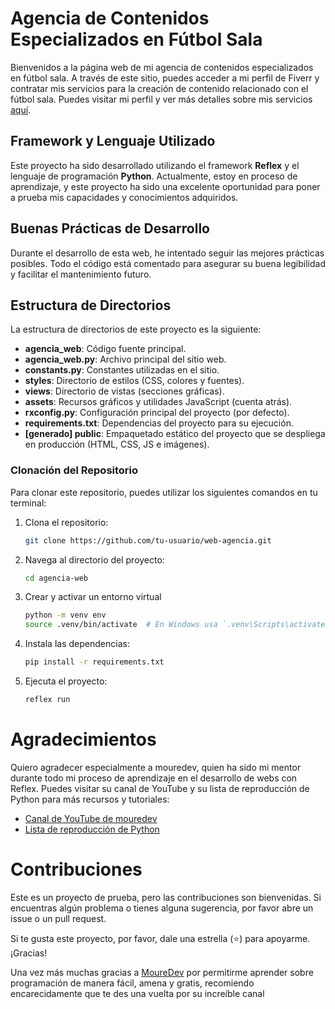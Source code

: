 # Agencia de Contenidos Especializados en Fútbol Sala

Bienvenidos a la página web de mi agencia de contenidos especializados en fútbol sala. A través de este sitio, puedes acceder a mi perfil de Fiverr y contratar mis servicios para la creación de contenido relacionado con el fútbol sala. Puedes visitar mi perfil y ver más detalles sobre mis servicios [aquí](https://es.fiverr.com/alex_losada/help-you-with-the-creation-of-futsal-content).

## Framework y Lenguaje Utilizado

Este proyecto ha sido desarrollado utilizando el framework **Reflex** y el lenguaje de programación **Python**. Actualmente, estoy en proceso de aprendizaje, y este proyecto ha sido una excelente oportunidad para poner a prueba mis capacidades y conocimientos adquiridos.

## Buenas Prácticas de Desarrollo

Durante el desarrollo de esta web, he intentado seguir las mejores prácticas posibles. Todo el código está comentado para asegurar su buena legibilidad y facilitar el mantenimiento futuro.

## Estructura de Directorios

La estructura de directorios de este proyecto es la siguiente:

- **agencia_web**: Código fuente principal.
- **agencia_web.py**: Archivo principal del sitio web.
- **constants.py**: Constantes utilizadas en el sitio.
- **styles**: Directorio de estilos (CSS, colores y fuentes).
- **views**: Directorio de vistas (secciones gráficas).
- **assets**: Recursos gráficos y utilidades JavaScript (cuenta atrás).
- **rxconfig.py**: Configuración principal del proyecto (por defecto).
- **requirements.txt**: Dependencias del proyecto para su ejecución.
- **[generado] public**: Empaquetado estático del proyecto que se despliega en producción (HTML, CSS, JS e imágenes).

### Clonación del Repositorio

Para clonar este repositorio, puedes utilizar los siguientes comandos en tu terminal:

1. Clona el repositorio:
   ```bash
   git clone https://github.com/tu-usuario/web-agencia.git
2. Navega al directorio del proyecto:
   ```bash
   cd agencia-web
3. Crear y activar un entorno virtual
   ```bash
   python -m venv env
   source .venv/bin/activate  # En Windows usa `.venv\Scripts\activate`
4. Instala las dependencias:
   ```bash
   pip install -r requirements.txt
5. Ejecuta el proyecto:
   ```bash
   reflex run

# Agradecimientos

Quiero agradecer especialmente a mouredev, quien ha sido mi mentor durante todo mi proceso de aprendizaje en el desarrollo de webs con Reflex. Puedes visitar su canal de YouTube y su lista de reproducción de Python para más recursos y tutoriales:

- [Canal de YouTube de mouredev](https://www.youtube.com/@mouredev)
- [Lista de reproducción de Python](https://www.youtube.com/playlist?list=PLNdFk2_brsRdgQXLIlKBXQDeRf3qvXVU_)

# Contribuciones

Este es un proyecto de prueba, pero las contribuciones son bienvenidas. Si encuentras algún problema o tienes alguna sugerencia, por favor abre un issue o un pull request.

Si te gusta este proyecto, por favor, dale una estrella (⭐) para apoyarme. ¡Gracias!

Una vez más muchas gracias a [MoureDev](https://github.com/mouredev/mouredev) por permitirme aprender sobre programación de manera fácil, amena y gratis, recomiendo encarecidamente que te des una vuelta por su increíble canal
